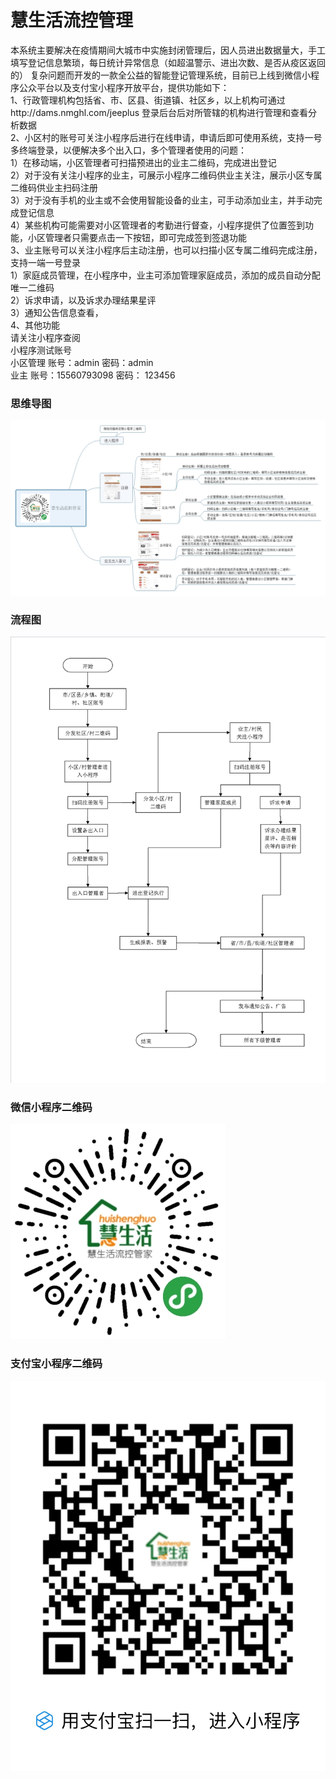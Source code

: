 # 慧生活流控管理
本系统主要解决在疫情期间大城市中实施封闭管理后，因人员进出数据量大，手工填写登记信息繁琐，每日统计异常信息（如超温警示、进出次数、是否从疫区返回的）
复杂问题而开发的一款全公益的智能登记管理系统，目前已上线到微信小程序公众平台以及支付宝小程序开放平台，提供功能如下：<br/>
1、行政管理机构包括省、市、区县、街道镇、社区乡，以上机构可通过http://dams.nmghl.com/jeeplus 登录后台后对所管辖的机构进行管理和查看分析数据<br/>
2、小区村的账号可关注小程序后进行在线申请，申请后即可使用系统，支持一号多终端登录，以便解决多个出入口，多个管理者使用的问题：<br/>
    1）在移动端，小区管理者可扫描预进出的业主二维码，完成进出登记<br/>
    2）对于没有关注小程序的业主，可展示小程序二维码供业主关注，展示小区专属二维码供业主扫码注册<br/>
    3）对于没有手机的业主或不会使用智能设备的业主，可手动添加业主，并手动完成登记信息<br/>
    4）某些机构可能需要对小区管理者的考勤进行督查，小程序提供了位置签到功能，小区管理者只需要点击一下按钮，即可完成签到签退功能<br/>
3、业主账号可以关注小程序后主动注册，也可以扫描小区专属二维码完成注册，支持一端一号登录<br/>
    1）家庭成员管理，在小程序中，业主可添加管理家庭成员，添加的成员自动分配唯一二维码<br/>
    2）诉求申请，以及诉求办理结果星评<br/>
    3）通知公告信息查看，<br/>
4、其他功能<br/>
    请关注小程序查阅<br/>
小程序测试账号<br/>
    小区管理 账号：admin   密码：admin<br/>
    业主     账号：15560793098   密码：  123456<br/>

### 思维导图
![Image text](https://raw.githubusercontent.com/kzzn/kjfy/master/%E6%80%9D%E7%BB%B4%E5%AF%BC%E5%9B%BE.jpg)
### 流程图
![Image text](https://github.com/kzzn/kjfy/blob/master/%E6%B5%81%E7%A8%8B%E5%9B%BE.png)
### 微信小程序二维码
![Image text](https://github.com/kzzn/kjfy/blob/master/wxcode.jpg)
### 支付宝小程序二维码
![Image text](https://github.com/kzzn/kjfy/blob/master/alqrcode.jpg)


